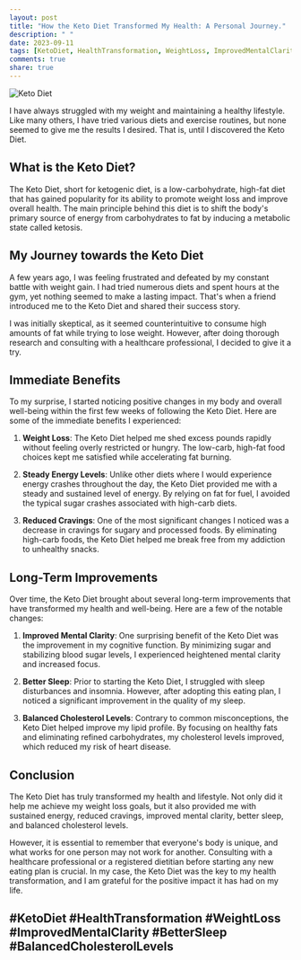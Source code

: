 ```yaml
---
layout: post
title: "How the Keto Diet Transformed My Health: A Personal Journey."
description: " "
date: 2023-09-11
tags: [KetoDiet, HealthTransformation, WeightLoss, ImprovedMentalClarity, BetterSleep, BalancedCholesterolLevels]
comments: true
share: true
---
```


![Keto Diet](https://example.com/keto-diet-image.jpg)

I have always struggled with my weight and maintaining a healthy lifestyle. Like many others, I have tried various diets and exercise routines, but none seemed to give me the results I desired. That is, until I discovered the Keto Diet.

## What is the Keto Diet?

The Keto Diet, short for ketogenic diet, is a low-carbohydrate, high-fat diet that has gained popularity for its ability to promote weight loss and improve overall health. The main principle behind this diet is to shift the body's primary source of energy from carbohydrates to fat by inducing a metabolic state called ketosis.

## My Journey towards the Keto Diet

A few years ago, I was feeling frustrated and defeated by my constant battle with weight gain. I had tried numerous diets and spent hours at the gym, yet nothing seemed to make a lasting impact. That's when a friend introduced me to the Keto Diet and shared their success story.

I was initially skeptical, as it seemed counterintuitive to consume high amounts of fat while trying to lose weight. However, after doing thorough research and consulting with a healthcare professional, I decided to give it a try.

## Immediate Benefits

To my surprise, I started noticing positive changes in my body and overall well-being within the first few weeks of following the Keto Diet. Here are some of the immediate benefits I experienced:

1. **Weight Loss**: The Keto Diet helped me shed excess pounds rapidly without feeling overly restricted or hungry. The low-carb, high-fat food choices kept me satisfied while accelerating fat burning.

2. **Steady Energy Levels**: Unlike other diets where I would experience energy crashes throughout the day, the Keto Diet provided me with a steady and sustained level of energy. By relying on fat for fuel, I avoided the typical sugar crashes associated with high-carb diets.

3. **Reduced Cravings**: One of the most significant changes I noticed was a decrease in cravings for sugary and processed foods. By eliminating high-carb foods, the Keto Diet helped me break free from my addiction to unhealthy snacks.

## Long-Term Improvements

Over time, the Keto Diet brought about several long-term improvements that have transformed my health and well-being. Here are a few of the notable changes:

1. **Improved Mental Clarity**: One surprising benefit of the Keto Diet was the improvement in my cognitive function. By minimizing sugar and stabilizing blood sugar levels, I experienced heightened mental clarity and increased focus.

2. **Better Sleep**: Prior to starting the Keto Diet, I struggled with sleep disturbances and insomnia. However, after adopting this eating plan, I noticed a significant improvement in the quality of my sleep.

3. **Balanced Cholesterol Levels**: Contrary to common misconceptions, the Keto Diet helped improve my lipid profile. By focusing on healthy fats and eliminating refined carbohydrates, my cholesterol levels improved, which reduced my risk of heart disease.

## Conclusion

The Keto Diet has truly transformed my health and lifestyle. Not only did it help me achieve my weight loss goals, but it also provided me with sustained energy, reduced cravings, improved mental clarity, better sleep, and balanced cholesterol levels.

However, it is essential to remember that everyone's body is unique, and what works for one person may not work for another. Consulting with a healthcare professional or a registered dietitian before starting any new eating plan is crucial. In my case, the Keto Diet was the key to my health transformation, and I am grateful for the positive impact it has had on my life.

## #KetoDiet #HealthTransformation #WeightLoss #ImprovedMentalClarity #BetterSleep #BalancedCholesterolLevels
